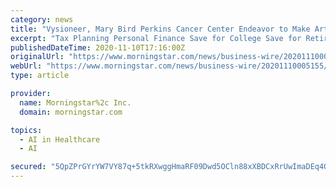 ```yaml
---
category: news
title: "Vysioneer, Mary Bird Perkins Cancer Center Endeavor to Make Artificial Intelligence Accessible for Precision Radiation Therapy"
excerpt: "Tax Planning Personal Finance Save for College Save for Retirement Invest in Retirement Research Mutual Funds Stocks ETFs Bonds Best Investments"
publishedDateTime: 2020-11-10T17:16:00Z
originalUrl: "https://www.morningstar.com/news/business-wire/20201110005155/vysioneer-mary-bird-perkins-cancer-center-endeavor-to-make-artificial-intelligence-accessible-for-precision-radiation-therapy"
webUrl: "https://www.morningstar.com/news/business-wire/20201110005155/vysioneer-mary-bird-perkins-cancer-center-endeavor-to-make-artificial-intelligence-accessible-for-precision-radiation-therapy"
type: article

provider:
  name: Morningstar%2c Inc.
  domain: morningstar.com

topics:
  - AI in Healthcare
  - AI

secured: "5QpZPrGYrYW7VY87q+5tkRXwggHmaRF09Dwd5OCln88xXBDCxRrUwImaDEq4QOwyxar1HbmXKzi9p/c+lChF1+KW3if9dLQsNM4XvqS79yybkZH17y4Vl8rNK/0HWfno//dk7ce39YkucpTlmL7VLmpr+6JdYMv18TyvFOpcY5N+znK1FfZkDpjor8sJEcrJAdGD7cezTFZWMHw7R2WizoChJiC8D8N2uap2B2Hq4fGnG7R7HThkyGnYgjRm0cVwJNWuLj2hBYUt4BPbhcFBpBM1ubi58yZwPYPpwpKZFep3tOI/V7wfov9mJLHECoSzIqe4j7zFqez/ukwor41RfBnumEH3oUMJR1qVjGk1NP4=;dXo08OtTyLtkmpJy3KoDSQ=="
---
```


